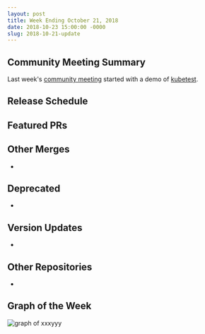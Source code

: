 ```yaml
---
layout: post
title: Week Ending October 21, 2018
date: 2018-10-23 15:00:00 -0000
slug: 2018-10-21-update
---
```


## Community Meeting Summary

Last week's [community meeting](http://bit.ly/k8scommunity) started with a demo of [kubetest](https://github.com/vapor-ware/kubetest).


## Release Schedule


## Featured PRs


## Other Merges

*

## Deprecated

*

## Version Updates

*

## Other Repositories

*

## Graph of the Week

![graph of xxxyyy](/2018/images/some-graph.png)

